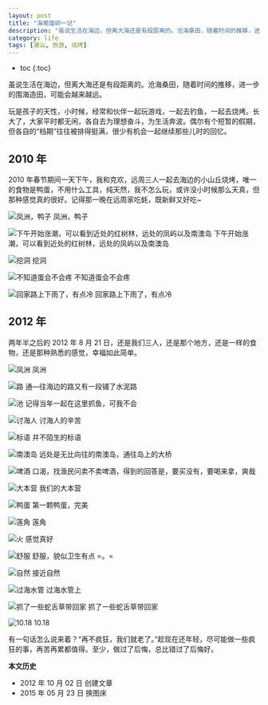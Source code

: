 ```yaml
---
layout: post
title: "海墘煏卵一记"
description: "虽说生活在海边，但离大海还是有段距离的。沧海桑田，随着时间的推移，进一步的围海造田，可能会越来越远。玩是孩子的天性，小时候，经常和伙伴一起玩游戏，一起去钓鱼，一起去烧烤。长大了，大家平时都无闲，各自去为理想奋斗，为生活奔波。"
category: life
tags: [潮汕, 旅游, 烧烤]
---
```


* toc
{:toc}

虽说生活在海边，但离大海还是有段距离的。沧海桑田，随着时间的推移，进一步的围海造田，可能会越来越远。

玩是孩子的天性，小时候，经常和伙伴一起玩游戏，一起去钓鱼，一起去烧烤。长大了，大家平时都无闲，各自去为理想奋斗，为生活奔波。偶尔有个短暂的假期，但各自的“档期”往往被排得挺满，很少有机会一起继续那些儿时的回忆。

## 2010 年

2010 年春节期间一天下午，我和克欢，远周三人一起去海边的小山丘烧烤，唯一的食物是鸭蛋，不用什么工具，纯天然，我不怎么玩，或许没小时候那么天真，但那种感觉真的很好。记得那一晚在远周家吃蚝，既新鲜又好吃~

![凤洲，鸭子]({{site.IMG_PATH}}/go-barbecue-to-the-seaside-01.jpg_640)
凤洲，鸭子

![下午开始涨潮，可以看到近处的红树林，远处的凤屿以及南澳岛]({{site.IMG_PATH}}/go-barbecue-to-the-seaside-02.jpg_640)
下午开始涨潮，可以看到近处的红树林，远处的凤屿以及南澳岛

![挖洞]({{site.IMG_PATH}}/go-barbecue-to-the-seaside-03.jpg_640)
挖洞

![不知道蛋会不会疼]({{site.IMG_PATH}}/go-barbecue-to-the-seaside-04.jpg_640)
不知道蛋会不会疼

![回家路上下雨了，有点冷]({{site.IMG_PATH}}/go-barbecue-to-the-seaside-05.jpg_640)
回家路上下雨了，有点冷

## 2012 年

两年半之后的 2012 年 8 月 21 日，还是我们三人，还是那个地方，还是一样的食物，还是那种熟悉的感觉，幸福如此简单。

![凤洲]({{site.IMG_PATH}}/go-barbecue-to-the-seaside-06.jpg_640)
凤洲

![路]({{site.IMG_PATH}}/go-barbecue-to-the-seaside-07.jpg_640)
通—往海边的路又有一段铺了水泥路

![池]({{site.IMG_PATH}}/go-barbecue-to-the-seaside-08.jpg_640)
记得当年一起在这里抓鱼，可我不会

![讨海人]({{site.IMG_PATH}}/go-barbecue-to-the-seaside-09.jpg_640)
讨海人的辛苦

![标语]({{site.IMG_PATH}}/go-barbecue-to-the-seaside-10.jpg_640)
并不陌生的标语

![南澳岛]({{site.IMG_PATH}}/go-barbecue-to-the-seaside-11.jpg_640)
远处是无比向往的南澳岛，通往岛上的大桥

![啤酒]({{site.IMG_PATH}}/go-barbecue-to-the-seaside-12.jpg_640)
口渴，找渔民问卖不卖啤酒，得到的回答是，要买没有，要喝来拿，爽哉

![大本营]({{site.IMG_PATH}}/go-barbecue-to-the-seaside-13.jpg_640)
我们的大本营

![鸭蛋]({{site.IMG_PATH}}/go-barbecue-to-the-seaside-14.jpg_640)
第一颗鸭蛋，完美

![莲角]({{site.IMG_PATH}}/go-barbecue-to-the-seaside-15.jpg_640)
莲角

![火]({{site.IMG_PATH}}/go-barbecue-to-the-seaside-16.jpg_640)
感觉真好

![舒服]({{site.IMG_PATH}}/go-barbecue-to-the-seaside-17.jpg_640)
舒服，貌似卫生有点 =。=

![自然]({{site.IMG_PATH}}/go-barbecue-to-the-seaside-18.jpg_640)
接近自然

![过海水管]({{site.IMG_PATH}}/go-barbecue-to-the-seaside-19.jpg_640)
过海水管上

![抓了一些蛇舌草带回家]({{site.IMG_PATH}}/go-barbecue-to-the-seaside-20.jpg_640)
抓了一些蛇舌草带回家

![10.18]({{site.IMG_PATH}}/go-barbecue-to-the-seaside-21.jpg_640)
10.18

有一句话怎么说来着？“再不疯狂，我们就老了。”趁现在还年轻，尽可能做一些疯狂的事，再苦再累都值得。至少，做过了后悔，总比错过了后悔好。

**本文历史**

* 2012 年 10 月 02 日 创建文章
* 2015 年 05 月 23 日 换图床
